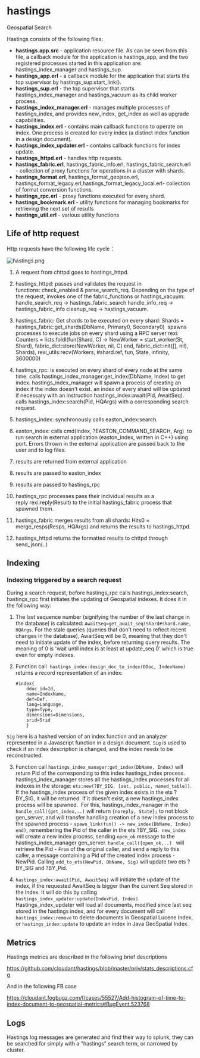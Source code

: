 hastings
========
Geospatial Search

Hastings consists of the following files:

- **hastings.app.src** - application resource file. As can be seen from this file, a callback module for the application is hastings_app, and the two registered processes started in this application are: hastings_index_manager and hastings_sup.
- **hastings_app.erl** - a callback module for the application that starts the top supervisor by hastings_sup:start_link().
- **hastings_sup.erl** - the top supervisor that starts hastings_index_manager and hastings_vacuum as its child worker process.
- **hastings_index_manager.erl** - manages multiple processes of hastings_index, and provides new_index, get_index as well as upgrade capabilities.
- **hastings_index.erl** - contains main callback functions to operate on index. One process is created for every index (a distinct index function in a design document).
- **hastings_index_updater.erl** - contains callback functions for index update.
- **hastings_httpd.erl** - handles http requests.
- **hastings_fabric.erl**, hastings_fabric_info.erl, hastings_fabric_search.erl - collection of proxy functions for operations in a cluster with shards.
- **hastings_format.erl**, hastings_format_geojson.erl, hastings_format_legacy.erl,hastings_format_legacy_local.erl- collection of format conversion functions.
- **hastings_rpc.erl** - proxy functions executed for every shard.
- **hastings_bookmark.erl** - utility functions for managing bookmarks for retrieving the next set of results
- **hastings_util.erl** - various utility functions


Life of http request
------------
Http requests have the following life cycle：

![hastings.png](https://github.com/cloudant/hastings/tree/master/priv/hastings.png)

1. A request from chttpd goes to hastings_httpd.

2. hastings_httpd:
passes and validates the request in functions: check_enabled & parse_search_req.
Depending on the type of the request, invokes one of the fabric_functions or hastings_vacuum: 
handle_search_req -> hastings_fabric_search
handle_info_req -> hastings_fabric_info
cleanup_req -> hastings_vacuum.

3. hastings_fabric:
Get shards to be executed on every shard:
Shards = hastings_fabric:get_shards(DbName, Primary0, Secondary0) 
spawns processes to execute jobs on every shard using a RPC server rexi: 
Counters = lists:foldl(fun(Shard, C) -> NewWorker = start_worker(St, Shard), fabric_dict:store(NewWorker, nil, C) end, fabric_dict:init([], nil), Shards),
rexi_utils:recv(Workers, #shard.ref, fun, State, infinity, 3600000)

4. hastings_rpc:
is executed on every shard of every node at the same time.
calls hastings_index_manager:get_index(DbName, Index) to get index. hastings_index_manager will spawn a process of creating an index if the index doesn't exist.
an index of every shard will be updated if necessary with an instruction hastings_index:await(Pid, AwaitSeq).
calls hastings_index:search(Pid, HQArgs) with a corresponding search request.

5. hastings_index:
synchronously calls easton_index:search.

6. easton_index:
calls cmd(Index, ?EASTON_COMMAND_SEARCH, Arg)  to run search in external application (easton_index, written in C++) using port. Errors thrown in the external application are passed back to the user and to log files.

7. results are returned from external application

8. results are passed to easton_index

9. results are passed to hastings_rpc

10. hastings_rpc processes pass their individual results as a reply rexi:reply(Result) to the initial hastings_fabric process that spawned them.

11. hastings_fabric merges results from all shards: Hits0 = merge_resps(Resps, HQArgs) and returns the results to hastings_httpd.

12. hastings_httpd returns the formatted results to chttpd through send_json(..)

Indexing
-------------

### Indexing triggered by a search request
During a search request, before hastings_rpc calls hastings_index:search, hastings_rpc first initiates the updating of Geospatial indexes. It does it in the following way:

1. The last sequence number (signifying the number of the last change in the database) is calculated: `AwaitSeq=get_await_seq(Shard#shard.name, HQArgs`. For the stale queries (queries that don't need to reflect recent changes in the database), AwaitSeq will be 0, meaning that they don't need to initiate update of the index, before returning query results. The meaning of 0 is 'wait until index is at least at update_seq 0' which is true even for empty indexes.

2. Function call  `hastings_index:design_doc_to_index(DDoc, IndexName)` returns a record representation of an index:
    ```
    #index{
        ddoc_id=Id,
        name=IndexName,
        def=Def,
        lang=Language,
        type=Type,
        dimensions=Dimensions,
        srid=Srid
        }
    ```
`Sig` here is a hashed version of an index function and an analyzer represented in a Javascript function in a design document. `Sig` is used to check if an index description is changed, and the index needs to be reconstructed.

3. Function call `hastings_index_manager:get_index(DbName, Index)` will return Pid of the corresponding to this index hastings_index process. hastings_index_manager stores all the hastings_index processes for all indexes in the storage: `ets:new(?BY_SIG, [set, public, named_table])`. If the hastings_index process of the given index exists in the ets ?BY_SIG, it will be returned. If it doesn't exist, a new hastings_index process will be spawned.  For this, hastings_index_manager in the `handle_call({get_index,..)` will return `{noreply, State};` to not block gen_server, and will transfer handling creation of a new index process to the spawned process - `spawn_link(fun() -> new_index(DbName, Index) end)`, remembering the Pid of the caller in the ets ?BY_SIG.  `new_index` will create a new index process, sending `open_ok` message to the hastings_index_manager gen_server. `handle_call({open_ok,..) ` will retrieve the Pid - `From` of the original caller, and send a reply to this caller, a message containing a Pid of the created index process - NewPid. Calling `add_to_ets(NewPid, DbName, Sig)` will update two ets ?BY_SIG and ?BY_Pid.

4. `hastings_index:await(Pid, AwaitSeq)` will initiate the update of the index, if the requested AwaitSeq is bigger than the current Seq stored in the index. It will do this by calling `hastings_index_updater:update(IndexPid, Index)`.  Hastings_index_updater will load all documents, modified since last seq stored in the hastings index, and for every document will call `hastings_index:remove` to delete documents in Geospatial Lucene Index, or `hastings_index:update` to update an index in Java GeoSpatial Index.

Metrics
--
Hastings metrics are described in the following brief descriptions

https://github.com/cloudant/hastings/blob/master/priv/stats_descriptions.cfg

And in the following FB case

https://cloudant.fogbugz.com/f/cases/55527/Add-histogram-of-time-to-index-document-to-geospatial-metrics#BugEvent.523768

Logs
--
Hastings log messages are generated and find their way to splunk, they can be searched for simply with a "hastings" search term, or narrowed by cluster.
